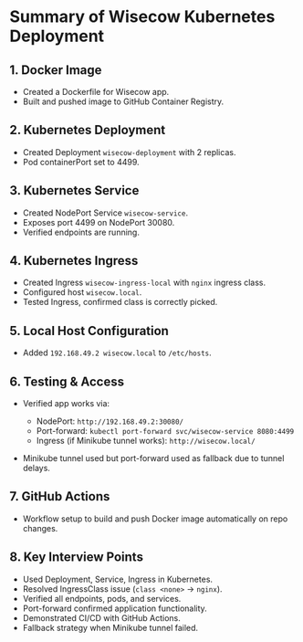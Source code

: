 # Summary of Wisecow Kubernetes Deployment

## 1. Docker Image

* Created a Dockerfile for Wisecow app.
* Built and pushed image to GitHub Container Registry.

## 2. Kubernetes Deployment

* Created Deployment `wisecow-deployment` with 2 replicas.
* Pod containerPort set to 4499.

## 3. Kubernetes Service

* Created NodePort Service `wisecow-service`.
* Exposes port 4499 on NodePort 30080.
* Verified endpoints are running.

## 4. Kubernetes Ingress

* Created Ingress `wisecow-ingress-local` with `nginx` ingress class.
* Configured host `wisecow.local`.
* Tested Ingress, confirmed class is correctly picked.

## 5. Local Host Configuration

* Added `192.168.49.2 wisecow.local` to `/etc/hosts`.

## 6. Testing & Access

* Verified app works via:

  * NodePort: `http://192.168.49.2:30080/`
  * Port-forward: `kubectl port-forward svc/wisecow-service 8080:4499`
  * Ingress (if Minikube tunnel works): `http://wisecow.local/`
* Minikube tunnel used but port-forward used as fallback due to tunnel delays.

## 7. GitHub Actions

* Workflow setup to build and push Docker image automatically on repo changes.

## 8. Key Interview Points

* Used Deployment, Service, Ingress in Kubernetes.
* Resolved IngressClass issue (`class <none>` → `nginx`).
* Verified all endpoints, pods, and services.
* Port-forward confirmed application functionality.
* Demonstrated CI/CD with GitHub Actions.
* Fallback strategy when Minikube tunnel failed.
